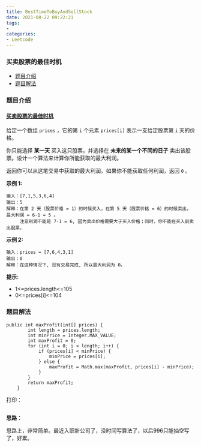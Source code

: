 ```yaml
---
title: BestTimeToBuyAndSellStock
date: 2021-08-22 09:22:21
tags:
- 
categories:
- Leetcode 
---
```




### 买卖股票的最佳时机

- [题目介绍](https://yangtzeshore.github.io/2021/08/19/BestTimeToBuyAndSellStock/#题目介绍)
- [题目解法](https://yangtzeshore.github.io/2021/08/19/BestTimeToBuyAndSellStock/#题目解法)

### 题目介绍

#### [买卖股票的最佳时机](https://leetcode-cn.com/problems/best-time-to-buy-and-sell-stock/)

给定一个数组 `prices` ，它的第 `i` 个元素 `prices[i]` 表示一支给定股票第 `i` 天的价格。

你只能选择 **某一天** 买入这只股票，并选择在 **未来的某一个不同的日子** 卖出该股票。设计一个算法来计算你所能获取的最大利润。

返回你可以从这笔交易中获取的最大利润。如果你不能获取任何利润，返回 `0` 。

**示例 1:**

```
输入：[7,1,5,3,6,4]
输出：5
解释：在第 2 天（股票价格 = 1）的时候买入，在第 5 天（股票价格 = 6）的时候卖出，最大利润 = 6-1 = 5 。
     注意利润不能是 7-1 = 6, 因为卖出价格需要大于买入价格；同时，你不能在买入前卖出股票。
```

**示例 2:**

```
输入：prices = [7,6,4,3,1]
输出：0
解释：在这种情况下, 没有交易完成, 所以最大利润为 0。
```

**提示:**

- 1<=prices.length<=105
- 0<=prices[i]<=104

### 题目解法

```
public int maxProfit(int[] prices) {
		int length = prices.length;
        int minPrice = Integer.MAX_VALUE;
        int maxProfit = 0;
        for (int i = 0; i < length; i++) {
            if (prices[i] < minPrice) {
                minPrice = prices[i];
            } else {
                maxProfit = Math.max(maxProfit, prices[i] - minPrice);
            }
        }
        return maxProfit;
    }
```

打印：

```

```

**思路：**

思路上，非常简单。最近入职新公司了，没时间写算法了，以后996只能抽空写了，好累。